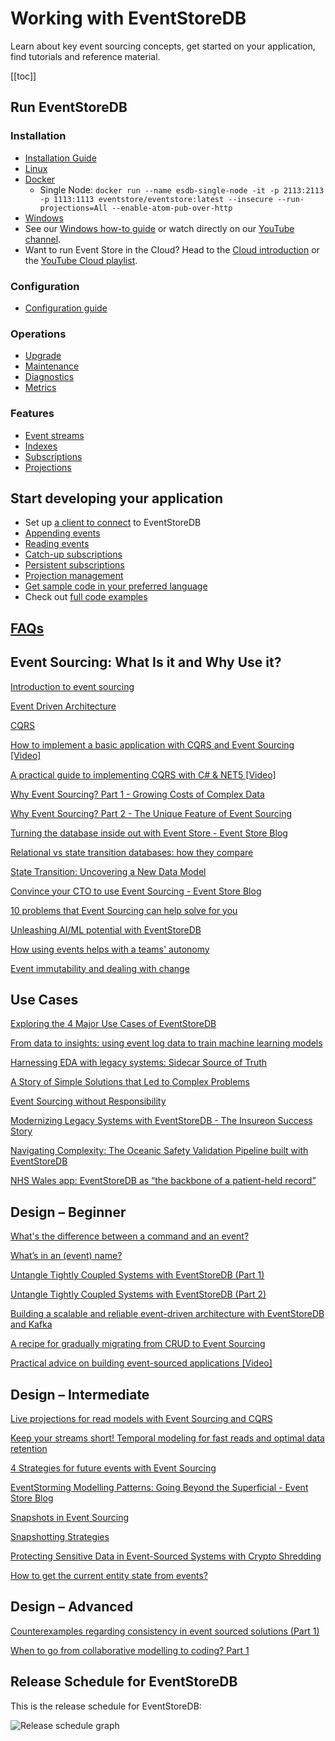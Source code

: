 # Working with EventStoreDB

Learn about key event sourcing concepts, get started on your application, find tutorials and reference material.

[[toc]]

## Run EventStoreDB
### Installation
- [Installation Guide](./server/v23.10/installation.html)
- [Linux](./server/v23.10/installation.html#linux)
- [Docker](./server/v23.10/installation.html#docker)
  - Single Node: `docker run --name esdb-single-node -it -p 2113:2113 -p 1113:1113 eventstore/eventstore:latest --insecure --run-projections=All --enable-atom-pub-over-http`
- [Windows](./server/v23.10/installation.html#windows)
- See our [Windows how-to guide](https://www.eventstore.com/blog/getting-started-with-eventstoredb-our-how-to-guide) or watch directly on our [YouTube channel](https://youtu.be/TLnYOQRJdig).
- Want to run Event Store in the Cloud? Head to the [Cloud introduction](/cloud/intro/) or the [YouTube Cloud playlist](https://youtube.com/playlist?list=PLWG5TK2D4U_P2G6s2N4LdhTkmv5My96l_). 

### Configuration
- [Configuration guide](./server/v23.10/configuration.html)

### Operations
- [Upgrade](../server/v23.10/upgrade-guide.html)
- [Maintenance](./server/v23.10/operations.html#maintenance)
- [Diagnostics](./server/v23.10/diagnostics.html)
- [Metrics](./server/v23.10/metrics.html)

### Features
- [Event streams](./server/v23.10/streams.html)
- [Indexes](./server/v23.10/indexes.html)
- [Subscriptions](./server/v23.10/persistent-subscriptions.html)
- [Projections](./server/v23.10/projections.html)

## Start developing your application
- Set up [a client to connect](./clients/grpc/#connecting-to-eventstoredb) to EventStoreDB
- [Appending events](./clients/grpc/appending-events.html)
- [Reading events](./clients/grpc/reading-events.html)
- [Catch-up subscriptions](./clients/grpc/subscriptions.html)
- [Persistent subscriptions](./clients/grpc/persistent-subscriptions.html)
- [Projection management](clients/grpc/projections.html)
- [Get sample code in your preferred language](./clients/grpc/#creating-a-client)
- Check out [full code examples](https://github.com/EventStore/samples)


## [FAQs](https://www.eventstore.com/faq)


## Event Sourcing: What Is it and Why Use it?

[Introduction to event sourcing](https://www.eventstore.com/event-sourcing)

[Event Driven Architecture](https://www.eventstore.com/event-driven-architecture)

[CQRS](https://www.eventstore.com/cqrs-pattern)

[How to implement a basic application with CQRS and Event Sourcing [Video]](https://www.youtube.com/watch?v=Hq6zO-A0hMI)

[A practical guide to implementing CQRS with C# & NET5 [Video]](https://www.youtube.com/watch?v=eOPlg-eB4As)

[Why Event Sourcing? Part 1 - Growing Costs of Complex Data](https://www.eventstore.com/blog/why-event-sourcing-part-1-growing-costs-of-complex-data)

[Why Event Sourcing? Part 2 - The Unique Feature of Event Sourcing](https://www.eventstore.com/blog/why-event-sourcing-part-2-the-unique-feature-of-event-sourcing)

[Turning the database inside out with Event Store - Event Store Blog](https://www.eventstore.com/blog/turning-the-database-inside-out)

[Relational vs state transition databases: how they compare](https://www.eventstore.com/blog/relational-vs-event-based-state-transition-databases)

[State Transition: Uncovering a New Data Model](https://www.eventstore.com/blog/state-transition-new-data-model)

[Convince your CTO to use Event Sourcing - Event Store Blog](https://www.eventstore.com/blog/convincing-your-cto)

[10 problems that Event Sourcing can help solve for you](https://www.eventstore.com/blog/10-problems-that-event-sourcing-can-help-solve-for-you)

[Unleashing AI/ML potential with EventStoreDB](https://www.eventstore.com/blog/unleashing-ai/ml-potential-with-eventstoredb)

[How using events helps with a teams' autonomy](https://www.eventstore.com/blog/how-using-events-helps-with-a-teams-autonomy)

[Event immutability and dealing with change](https://www.eventstore.com/blog/event-immutability-and-dealing-with-change)

## Use Cases

[Exploring the 4 Major Use Cases of EventStoreDB](https://www.eventstore.com/blog/4-major-use-cases-esdb)

[From data to insights: using event log data to train machine learning models](https://www.eventstore.com/blog/from-data-to-insights-using-event-log-data-to-train-machine-learning-models)

[Harnessing EDA with legacy systems: Sidecar Source of Truth](https://www.eventstore.com/blog/sidecar-source-of-truth)

[A Story of Simple Solutions that Led to Complex Problems](https://www.eventstore.com/blog/a-story-of-simple-solutions-that-led-to-complex-problems)

[Event Sourcing without Responsibility](https://www.eventstore.com/blog/event-sourcing-without-responsibility)

[Modernizing Legacy Systems with EventStoreDB - The Insureon Success Story](https://www.eventstore.com/blog/modernizing-legacy-systems-with-eventstoredb-the-insureon-success-story)

[Navigating Complexity: The Oceanic Safety Validation Pipeline built with EventStoreDB](https://www.eventstore.com/blog/navigating-complexity-the-oceanic-safety-validation-pipeline-built-with-eventstoredb)

[NHS Wales app: EventStoreDB as “the backbone of a patient-held record”](https://www.eventstore.com/blog/eventstoredb-nhs-wales-app)

## Design – Beginner

[What's the difference between a command and an event?](https://www.eventstore.com/blog/whats-the-difference-between-a-command-and-an-event)

[What’s in an (event) name?](https://www.eventstore.com/blog/whats-in-an-event-name)

[Untangle Tightly Coupled Systems with EventStoreDB (Part 1)](https://www.eventstore.com/blog/untangle-tightly-coupled-systems-with-eventstoredb-part-1)

[Untangle Tightly Coupled Systems with EventStoreDB (Part 2)](https://www.eventstore.com/blog/untangle-tightly-coupled-systems-with-eventstoredb-part-2)

[Building a scalable and reliable event-driven architecture with EventStoreDB and Kafka](https://www.eventstore.com/blog/eventstoredb-kafka)

[A recipe for gradually migrating from CRUD to Event Sourcing](https://www.eventstore.com/blog/a-recipe-for-gradually-migrating-from-crud-to-event-sourcing)

[Practical advice on building event-sourced applications [Video]](https://www.youtube.com/watch?v=VeZZ2UZMDYo)

## Design – Intermediate

[Live projections for read models with Event Sourcing and CQRS](https://www.eventstore.com/blog/live-projections-for-read-models-with-event-sourcing-and-cqrs)

[Keep your streams short! Temporal modeling for fast reads and optimal data retention](https://www.eventstore.com/blog/keep-your-streams-short-temporal-modelling-for-fast-reads-and-optimal-data-retention)

[4 Strategies for future events with Event Sourcing](https://www.eventstore.com/blog/4-strategies-for-future-events-with-event-sourcing)

[EventStorming Modelling Patterns: Going Beyond the Superficial - Event Store Blog](https://www.eventstore.com/blog/event-storming-going-beyond-the-superficial)

[Snapshots in Event Sourcing](https://www.eventstore.com/blog/snapshots-in-event-sourcing)

[Snapshotting Strategies](https://www.eventstore.com/blog/snapshotting-strategies)

[Protecting Sensitive Data in Event-Sourced Systems with Crypto Shredding](https://www.eventstore.com/blog/protecting-sensitive-data-in-event-sourced-systems-with-crypto-shredding-1)

[How to get the current entity state from events?](https://www.eventstore.com/blog/how-to-get-the-current-entity-state-from-events)


## Design – Advanced

[Counterexamples regarding consistency in event sourced solutions (Part 1)](https://www.eventstore.com/blog/counterexamples-regarding-consistency-in-event-sourced-solutions-part-1)

[When to go from collaborative modelling to coding? Part 1](https://www.eventstore.com/blog/when-to-go-from-collaborative-modelling-to-coding-part-1)


## Release Schedule for EventStoreDB

This is the release schedule for EventStoreDB:

![Release schedule graph](/release-graph.png)
